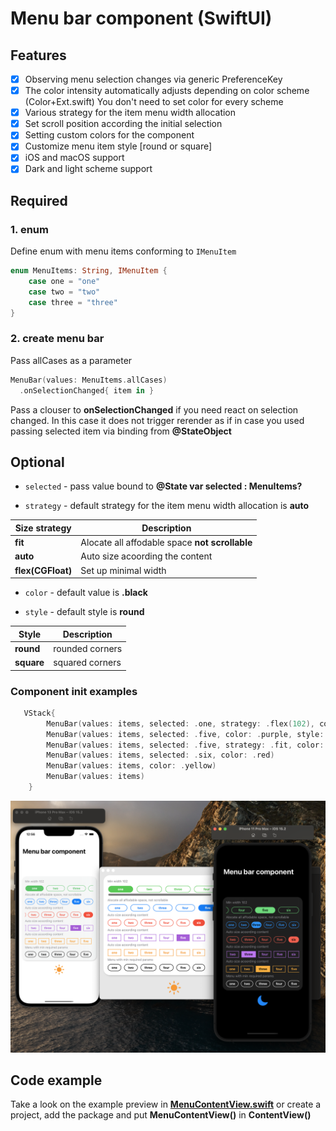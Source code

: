 # Menu bar component (SwiftUI)

## Features
- [x] Observing menu selection changes via generic PreferenceKey
- [x] The color intensity automatically adjusts depending on color scheme (Color+Ext.swift) You don't need to set color for every scheme
- [x] Various strategy for the item menu width allocation
- [x] Set scroll position according the initial selection
- [x] Setting custom colors for the component
- [x] Customize menu item style [round or square]
- [x] iOS and macOS support
- [x] Dark and light scheme support

## Required

### 1. enum
Define enum with menu items conforming to ```IMenuItem```

```Swift 
enum MenuItems: String, IMenuItem {
    case one = "one"
    case two = "two"
    case three = "three"
}
```
### 2. create menu bar
Pass allCases as a parameter
```Swift 
MenuBar(values: MenuItems.allCases)
  .onSelectionChanged{ item in }
```

Pass a clouser to **onSelectionChanged** if you need react on selection changed.
In this case it does not trigger rerender as if in case you used passing selected item via binding from **@StateObject**

## Optional

* `selected` - pass value bound to **@State var selected : MenuItems?**

* `strategy` - default strategy for the item menu width allocation is **auto**

| Size strategy | Description |
| --- | --- |
|**fit**| Alocate all affodable space **not scrollable**|
|**auto**| Auto size acoording the content |
|**flex(CGFloat)**| Set up minimal width|

* `color` - default value is **.black**

* `style` - default style is **round**

| Style | Description |
| --- | --- |
|**round**| rounded corners |
|**square**| squared corners |


### Component init examples

```Swift
   VStack{
        MenuBar(values: items, selected: .one, strategy: .flex(102), color: .green)
        MenuBar(values: items, selected: .five, color: .purple, style: .square)
        MenuBar(values: items, selected: .five, strategy: .fit, color: .blue)        
        MenuBar(values: items, selected: .six, color: .red)
        MenuBar(values: items, color: .yellow)
        MenuBar(values: items)
    } 
```
[![click to watch expected UI behavior for the example](https://github.com/The-Igor/d3-menu-bar/blob/main/Sources/img/img.png)](https://youtu.be/PQRkU7yWUrk)

## Code example

Take a look on the example preview in [**MenuContentView.swift**](https://github.com/The-Igor/d3-menu-bar/blob/main/Sources/d3-menu-bar/example/MenuViewExample.swift) or create a project, add the package and put **MenuContentView()** in **ContentView()**



